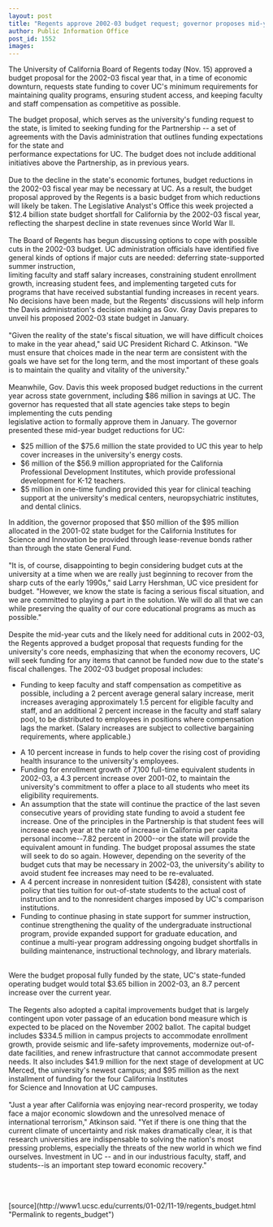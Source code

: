 ```yaml
---
layout: post
title: "Regents approve 2002-03 budget request; governor proposes mid-year budget cuts"
author: Public Information Office
post_id: 1552
images:
---
```


<p>
  The University of California Board of Regents today (Nov. 15) approved a budget proposal for the 2002-03 fiscal year that, in a time of economic downturn, requests state funding to cover UC's minimum requirements for maintaining quality programs, ensuring student access, and keeping faculty and staff compensation as competitive as possible.
</p>The budget proposal, which serves as the university's funding request to the state, is limited to seeking funding for the Partnership -- a set of agreements with the Davis administration that outlines funding expectations for the state and<br>
performance expectations for UC. The budget does not include additional initiatives above the Partnership, as in previous years.<br>
<br>
Due to the decline in the state's economic fortunes, budget reductions in the 2002-03 fiscal year may be necessary at UC. As a result, the budget proposal approved by the Regents is a basic budget from which reductions will likely be taken. The Legislative Analyst's Office this week projected a $12.4 billion state budget shortfall for California by the 2002-03 fiscal year, reflecting the sharpest decline in state revenues since World War II.<br>
<br>
The Board of Regents has begun discussing options to cope with possible cuts in the 2002-03 budget. UC administration officials have identified five general kinds of options if major cuts are needed: deferring state-supported summer instruction,<br>
limiting faculty and staff salary increases, constraining student enrollment growth, increasing student fees, and implementing targeted cuts for programs that have received substantial funding increases in recent years. No decisions have been made, but the Regents' discussions will help inform the Davis administration's decision making as Gov. Gray Davis prepares to unveil his proposed 2002-03 state budget in January.<br>
<br>
"Given the reality of the state's fiscal situation, we will have difficult choices to make in the year ahead," said UC President Richard C. Atkinson. "We must ensure that choices made in the near term are consistent with the goals we have set for the long term, and the most important of these goals is to maintain the quality and vitality of the university."<br>
<br>
Meanwhile, Gov. Davis this week proposed budget reductions in the current year across state government, including $86 million in savings at UC. The governor has requested that all state agencies take steps to begin implementing the cuts pending<br>
legislative action to formally approve them in January. The governor presented these mid-year budget reductions for UC:
<ul>
  <li>$25 million of the $75.6 million the state provided to UC this year to help cover increases in the university's energy costs.
  </li>
  <li>$6 million of the $56.9 million appropriated for the California Professional Development Institutes, which provide professional development for K-12 teachers.
  </li>
  <li>$5 million in one-time funding provided this year for clinical teaching support at the university's medical centers, neuropsychiatric institutes, and dental clinics.
  </li>
</ul>
<p>
  In addition, the governor proposed that $50 million of the $95 million allocated in the 2001-02 state budget for the California Institutes for Science and Innovation be provided through lease-revenue bonds rather than through the state General Fund.<br>
  <br>
  "It is, of course, disappointing to begin considering budget cuts at the university at a time when we are really just beginning to recover from the sharp cuts of the early 1990s," said Larry Hershman, UC vice president for budget. "However, we know the state is facing a serious fiscal situation, and we are committed to playing a part in the solution. We will do all that we can while preserving the quality of our core educational programs as much as possible."<br>
  <br>
  Despite the mid-year cuts and the likely need for additional cuts in 2002-03, the Regents approved a budget proposal that requests funding for the university's core needs, emphasizing that when the economy recovers, UC will seek funding for any items that cannot be funded now due to the state's fiscal challenges. The 2002-03 budget proposal includes:
</p>
<ul>
  <li>Funding to keep faculty and staff compensation as competitive as possible, including a 2 percent average general salary increase, merit increases averaging approximately 1.5 percent for eligible faculty and staff, and an additional 2 percent increase in the faculty and staff salary pool, to be distributed to employees in positions where compensation lags the market. (Salary increases are subject to collective bargaining requirements, where applicable.)
  </li>
</ul>
<ul>
  <li>A 10 percent increase in funds to help cover the rising cost of providing health insurance to the university's employees.
  </li>
  <li>Funding for enrollment growth of 7,100 full-time equivalent students in 2002-03, a 4.3 percent increase over 2001-02, to maintain the university's commitment to offer a place to all students who meet its eligibility requirements.
  </li>
  <li>An assumption that the state will continue the practice of the last seven consecutive years of providing state funding to avoid a student fee increase. One of the principles in the Partnership is that student fees will increase each year at the rate of increase in California per capita personal income--7.82 percent in 2000--or the state will provide the equivalent amount in funding. The budget proposal assumes the state will seek to do so again. However, depending on the severity of the budget cuts that may be necessary in 2002-03, the university's ability to avoid student fee increases may need to be re-evaluated.
  </li>
  <li>A 4 percent increase in nonresident tuition ($428), consistent with state policy that ties tuition for out-of-state students to the actual cost of instruction and to the nonresident charges imposed by UC's comparison institutions.
  </li>
  <li>Funding to continue phasing in state support for summer instruction, continue strengthening the quality of the undergraduate instructional program, provide expanded support for graduate education, and continue a multi-year program addressing ongoing budget shortfalls in building maintenance, instructional technology, and library materials.
  </li>
</ul>
<p>
  <br>
  Were the budget proposal fully funded by the state, UC's state-funded operating budget would total $3.65 billion in 2002-03, an 8.7 percent increase over the current year.<br>
  <br>
  The Regents also adopted a capital improvements budget that is largely contingent upon voter passage of an education bond measure which is expected to be placed on the November 2002 ballot. The capital budget includes $334.5 million in campus projects to accommodate enrollment growth, provide seismic and life-safety improvements, modernize out-of-date facilities, and renew infrastructure that cannot accommodate present needs. It also includes $41.9 million for the next stage of development at UC Merced, the university's newest campus; and $95 million as the next installment of funding for the four California Institutes<br>
  for Science and Innovation at UC campuses.<br>
  <br>
  "Just a year after California was enjoying near-record prosperity, we today face a major economic slowdown and the unresolved menace of international terrorism," Atkinson said. "Yet if there is one thing that the current climate of uncertainty and risk makes dramatically clear, it is that research universities are indispensable to solving the nation's most pressing problems, especially the threats of the new world in which we find ourselves. Investment in UC -- and in our industrious faculty, staff, and students--is an important step toward economic recovery."<br>
  <br>
  <br>

</p>
<p>
  <img align="bottom" alt=" " border="0" height="1" src="../../images/trans.gif" width="385">
</p>
[source](http://www1.ucsc.edu/currents/01-02/11-19/regents_budget.html "Permalink to regents_budget")
